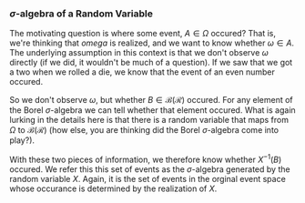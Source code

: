 ### $\sigma$-algebra of a Random Variable

The motivating question is where some event, $A \in \Omega$ occured? That is, we're thinking that $omega$ is realized, and we want to know whether $\omega \in A$. The underlying assumption in this context is that we don't observe $\omega$ directly (if we did, it wouldn't be much of a question). If we saw that we got a two when we rolled a die, we know that the event of an even number occured. 

So we don't observe $\omega$, but whether $B \in \mathcal{B}(\mathcal{R})$ occured. For any element of the Borel $\sigma$-algebra we can tell whether that element occured. What is again lurking in the details here is that there is a random variable that maps from $\Omega$ to $\mathcal{B}(\mathcal{R})$ (how else, you are thinking did the Borel $\sigma$-algebra come into play?). 

With these two pieces of information, we therefore know whether $X^{-1}(B)$ occured. We refer this this set of events as the $\sigma$-algebra generated by the random variable $X$. Again, it is the set of events in the orginal event space whose occurance is determined by the realization of $X$.